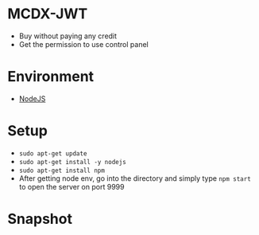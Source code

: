 # MCDX-JWT
- Buy without paying any credit
- Get the permission to use control panel
# Environment
- [NodeJS](https://nodejs.org/en/)
# Setup
- ``sudo apt-get update``
- ``sudo apt-get install -y nodejs``
- ``sudo apt-get install npm``
- After getting node env, go into the directory and simply type ``npm start`` to open the server on port 9999
# Snapshot
